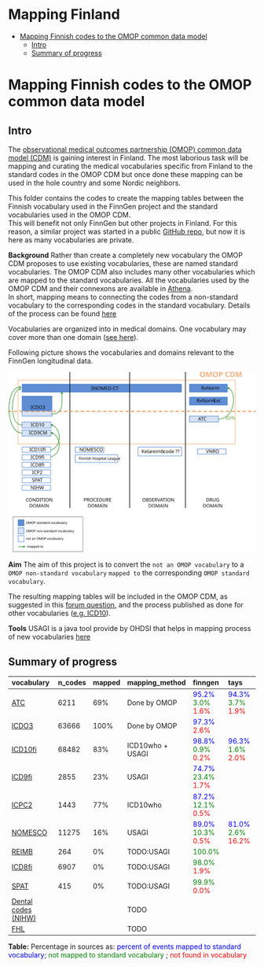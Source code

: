 Mapping Finland
================

  - [Mapping Finnish codes to the OMOP common data
    model](#mapping-finnish-codes-to-the-omop-common-data-model)
      - [Intro](#intro)
      - [Summary of progress](#summary-of-progress)

# Mapping Finnish codes to the OMOP common data model

## Intro

The [observational medical outcomes partnership (OMOP) common data model
(CDM)](https://www.ohdsi.org/) is gaining interest in Finland. The most
laborious task will be mapping and curating the medical vocabularies
specific from Finland to the standard codes in the OMOP CDM but once
done these mapping can be used in the hole country and some Nordic
neighbors.

This folder contains the codes to create the mapping tables between the
Finnish vocabulary used in the FinnGen project and the standard
vocabularies used in the OMOP CDM.  
This will benefit not only FinnGen but other projects in Finland. For
this reason, a similar project was started in a public [GitHub
repo](https://github.com/javier-gracia-tabuenca-tuni/mapping_finland),
but now it is here as many vocabularies are private.

**Background** Rather than create a completely new vocabulary the OMOP
CDM proposes to use existing vocabularies, these are named standard
vocabularies. The OMOP CDM also includes many other vocabularies which
are mapped to the standard vocabularies. All the vocabularies used by
the OMOP CDM and their connexons are available in
[Athena](http://athena.ohdsi.org/).  
In short, mapping means to connecting the codes from a non-standard
vocabulary to the corresponding codes in the standard vocabulary.
Details of the process can be found
[here](https://www.ohdsi.org/web/wiki/doku.php?id=documentation:vocabulary:introduction)

Vocabularies are organized into in medical domains. One vocabulary may
cover more than one domain ([see
here](https://www.ohdsi.org/web/wiki/doku.php?id=documentation:vocabulary:domains_and_vocabularies)).

Following picture shows the vocabularies and domains relevant to the
FinnGen longitudinal data.

![FinnGen vocabularies](finngen_vocabularies.svg)

**Aim** The aim of this project is to convert the `not an OMOP
vocabulary` to a `OMOP non-standard vocabulary` `mapped to` the
corresponding `OMOP standard vocabulary`.

The resulting mapping tables will be included in the OMOP CDM, as
suggested in this [forum
question](https://forums.ohdsi.org/t/creating-new-vocabularies/9929/2),
and the process published as done for other vocabularies
([e.g. ICD10](https://www.ohdsi.org/web/wiki/doku.php?id=documentation:vocabulary:icd10)).

**Tools** USAGI is a java tool provide by OHDSI that helps in mapping
process of new vocabularies [here](https://github.com/OHDSI/Usagi)

## Summary of progress

<div class="kable-table">

| vocabulary                                          | n\_codes | mapped | mapping\_method  | finngen                                                                                                          | tays                                                                                                             |
| :-------------------------------------------------- | :------- | :----- | :--------------- | :--------------------------------------------------------------------------------------------------------------- | :--------------------------------------------------------------------------------------------------------------- |
| [ATC](./ATC/)                                       | 6211     | 69%    | Done by OMOP     | <span style="color:blue">95.2%</span> <span style="color:green">3.0%</span> <span style="color:red">1.6%</span>  | <span style="color:blue">94.3%</span> <span style="color:green">3.7%</span> <span style="color:red">1.9%</span>  |
| [ICDO3](./ICDO3/)                                   | 63666    | 100%   | Done by OMOP     | <span style="color:blue">97.3%</span> <span style="color:red">2.6%</span>                                        |                                                                                                                  |
| [ICD10fi](./ICD10fi/)                               | 68482    | 83%    | ICD10who + USAGI | <span style="color:blue">98.8%</span> <span style="color:green">0.9%</span> <span style="color:red">0.2%</span>  | <span style="color:blue">96.3%</span> <span style="color:green">1.6%</span> <span style="color:red">2.0%</span>  |
| [ICD9fi](./ICD9fi/)                                 | 2855     | 23%    | USAGI            | <span style="color:blue">74.7%</span> <span style="color:green">23.4%</span> <span style="color:red">1.7%</span> |                                                                                                                  |
| [ICPC2](./ICPC2/)                                   | 1443     | 77%    | ICD10who         | <span style="color:blue">87.2%</span> <span style="color:green">12.1%</span> <span style="color:red">0.5%</span> |                                                                                                                  |
| [NOMESCO](./NOMESCO/)                               | 11275    | 16%    | USAGI            | <span style="color:blue">89.0%</span> <span style="color:green">10.3%</span> <span style="color:red">0.5%</span> | <span style="color:blue">81.0%</span> <span style="color:green">2.6%</span> <span style="color:red">16.2%</span> |
| [REIMB](./REIMB/)                                   | 264      | 0%     | TODO:USAGI       | <span style="color:green">100.0%</span>                                                                          |                                                                                                                  |
| [ICD8fi](./ICD8fi/)                                 | 6907     | 0%     | TODO:USAGI       | <span style="color:green">98.0%</span> <span style="color:red">1.9%</span>                                       |                                                                                                                  |
| [SPAT](./SPAT/)                                     | 415      | 0%     | TODO:USAGI       | <span style="color:green">99.9%</span> <span style="color:red">0.0%</span>                                       |                                                                                                                  |
| [Dental codes (NIHW)](./Dental%20codes%20\(NIHW\)/) |          |        | TODO             |                                                                                                                  |                                                                                                                  |
| [FHL](./FHL/)                                       |          |        | TODO             |                                                                                                                  |                                                                                                                  |

</div>

**Table:** Percentage in sources as: <span style="color:blue">percent of
events mapped to standard vocabulary</span>;
<span style="color:green">not mapped to standard vocabulary</span> ;
<span style="color:red">not found in vocabulary</span>

